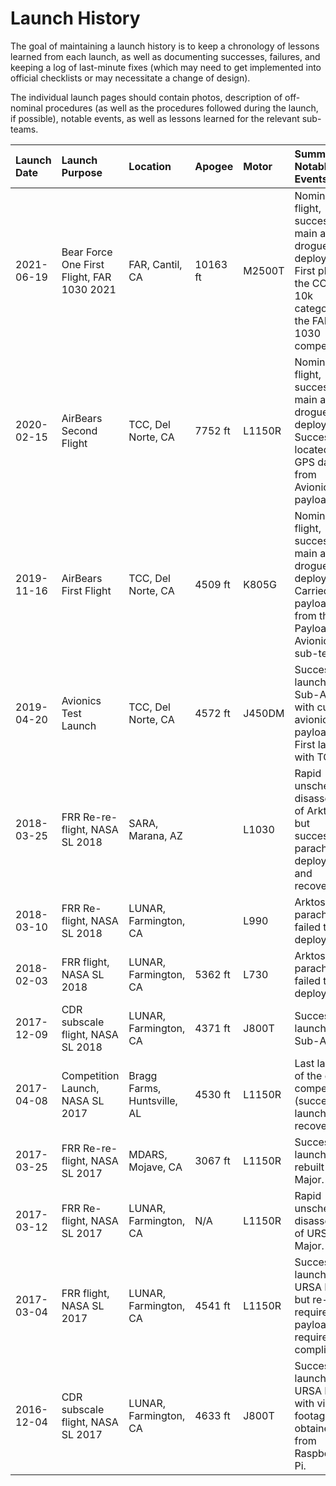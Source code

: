 # Launch History

The goal of maintaining a launch history is to keep a chronology of lessons learned from each launch, as well as documenting successes, failures, and keeping a log of last-minute fixes \(which may need to get implemented into official checklists or may necessitate a change of design\).

The individual launch pages should contain photos, description of off-nominal procedures \(as well as the procedures followed during the launch, if possible\), notable events, as well as lessons learned for the relevant sub-teams.

| Launch Date | Launch Purpose | Location | Apogee        | Motor | Summary & Notable Events |
| :--- | :--- | :--- | :--- | :--- | :--- |
| 2021-06-19 | Bear Force One First Flight, FAR 1030 2021 | FAR, Cantil, CA | 10163 ft | M2500T | Nominal flight, successful main and drogue deployment. First place in the COTS 10k category for the FAR 1030 competition. |
| 2020-02-15 | AirBears Second Flight | TCC, Del Norte, CA | 7752 ft | L1150R | Nominal flight, successful main and drogue deployment. Successfully located with GPS data from Avionics payload. |
| 2019-11-16 | AirBears First Flight | TCC, Del Norte, CA | 4509 ft | K805G | Nominal flight, successful main and drogue deployment. Carried payloads from the Payload and Avionics sub-teams. |
| 2019-04-20 | Avionics Test Launch | TCC, Del Norte, CA | 4572 ft | J450DM | Successful launch of Sub-Arktos, with custom avionics payload. First launch with TCC. |
| 2018-03-25 | FRR Re-re-flight, NASA SL 2018 | SARA, Marana, AZ |  | L1030 | Rapid unscheduled disassembly of Arktos, but successful parachute deployment and recovery. |
| 2018-03-10 | FRR Re-flight, NASA SL 2018 | LUNAR, Farmington, CA |  | L990 | Arktos main parachute failed to deploy. |
| 2018-02-03 | FRR flight, NASA SL 2018 | LUNAR, Farmington, CA | 5362 ft | L730 | Arktos parachutes failed to deploy. |
| 2017-12-09 | CDR subscale flight, NASA SL 2018 | LUNAR, Farmington, CA | 4371 ft | J800T | Successful launch of Sub-Arktos. |
| 2017-04-08 | Competition Launch, NASA SL 2017 | Bragg Farms, Huntsville, AL | 4530 ft | L1150R | Last launch of the day at competition \(successful launch and recovery\). |
| 2017-03-25 | FRR Re-re-flight, NASA SL 2017 | MDARS, Mojave, CA | 3067 ft | L1150R | Successful launch of rebuilt URSA Major. |
| 2017-03-12 | FRR Re-flight, NASA SL 2017 | LUNAR, Farmington, CA | N/A | L1150R | Rapid unscheduled disassembly of URSA Major. |
| 2017-03-04 | FRR flight, NASA SL 2017 | LUNAR, Farmington, CA | 4541 ft | L1150R | Successful launch of URSA Major but re-flight required for payload requirement compliance. |
| 2016-12-04 | CDR subscale flight, NASA SL 2017 | LUNAR, Farmington, CA | 4633 ft | J800T | Successful launch of URSA Minor with video footage obtained from Raspberry Pi. |



